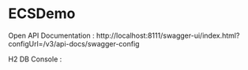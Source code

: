 # ECSDemo

Open API Documentation : 
http://localhost:8111/swagger-ui/index.html?configUrl=/v3/api-docs/swagger-config

H2 DB Console : 
